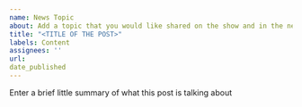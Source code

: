 ```yaml
---
name: News Topic
about: Add a topic that you would like shared on the show and in the newsletter
title: "<TITLE OF THE POST>"
labels: Content
assignees: ''
url:
date_published
---
```


Enter a brief little summary of what this post is talking about
